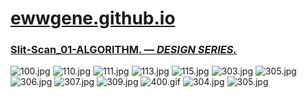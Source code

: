 
# [ewwgene.github.io](https://ewwgene.github.io/)
### [Slit-Scan_01-ALGORITHM. — _DESIGN SERIES._](https://ewwgene.github.io/Slit-Scan_01-ALGORITHM)
<a id="100"></a> ![100.jpg](https://ewwgene.github.io/Slit-Scan_01-ALGORITHM/100.jpg)
<a id="110"></a> ![110.jpg](https://ewwgene.github.io/Slit-Scan_01-ALGORITHM/110.jpg)
<a id="111"></a> ![111.jpg](https://ewwgene.github.io/Slit-Scan_01-ALGORITHM/111.jpg)
<a id="113"></a> ![113.jpg](https://ewwgene.github.io/Slit-Scan_01-ALGORITHM/113.jpg)
<a id="115"></a> ![115.jpg](https://ewwgene.github.io/Slit-Scan_01-ALGORITHM/115.jpg)
<a id="303m"></a> ![303.jpg](https://ewwgene.github.io/Slit-Scan_01-ALGORITHM/Making/303.jpg)
<a id="305m"></a> ![305.jpg](https://ewwgene.github.io/Slit-Scan_01-ALGORITHM/Making/305.jpg)
<a id="306m"></a> ![306.jpg](https://ewwgene.github.io/Slit-Scan_01-ALGORITHM/Making/306.jpg)
<a id="307m"></a> ![307.jpg](https://ewwgene.github.io/Slit-Scan_01-ALGORITHM/Making/307.jpg)
<a id="309m"></a> ![309.jpg](https://ewwgene.github.io/Slit-Scan_01-ALGORITHM/Making/309.jpg)
<a id="400m"></a> ![400.gif](https://ewwgene.github.io/Slit-Scan_01-ALGORITHM/Making/400.gif)
<a id="304"></a> ![304.jpg](https://ewwgene.github.io/Slit-Scan_01-ALGORITHM/304.jpg)
<a id="305"></a> ![305.jpg](https://ewwgene.github.io/Slit-Scan_01-ALGORITHM/305.jpg)

